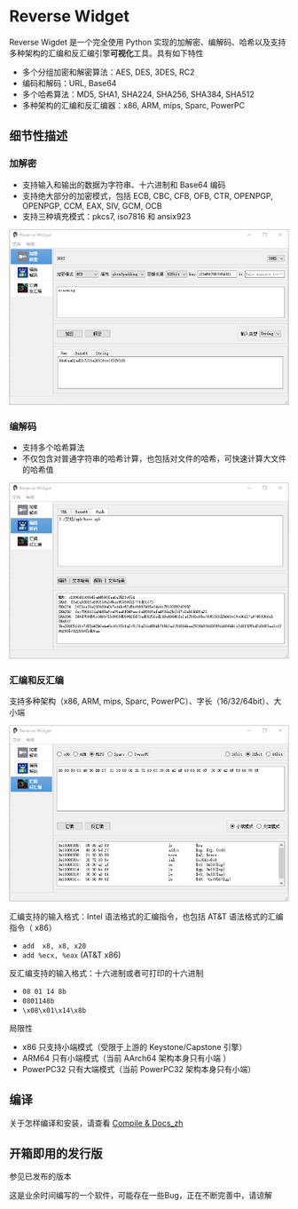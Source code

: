 # Reverse Widget
Reverse Wigdet 是一个完全使用 Python 实现的加解密、编解码、哈希以及支持多种架构的汇编和反汇编引擎**可视化**工具。具有如下特性
- 多个分组加密和解密算法：AES, DES, 3DES, RC2
- 编码和解码：URL, Base64
- 多个哈希算法：MD5, SHA1, SHA224, SHA256, SHA384, SHA512
- 多种架构的汇编和反汇编器：x86, ARM, mips, Sparc, PowerPC

## 细节性描述

### 加解密

- 支持输入和输出的数据为字符串、十六进制和 Base64 编码
- 支持绝大部分的加密模式，包括 ECB, CBC, CFB, OFB, CTR, OPENPGP, OPENPGP, CCM, EAX, SIV, GCM, OCB
- 支持三种填充模式：pkcs7, iso7816 和 ansix923

![encrypt_zh](images/encrypt_zh.png)



### 编解码

- 支持多个哈希算法
- 不仅包含对普通字符串的哈希计算，也包括对文件的哈希，可快速计算大文件的哈希值

![hash_zh](images/hash_zh.png)



### 汇编和反汇编

支持多种架构（x86, ARM, mips, Sparc, PowerPC）、字长（16/32/64bit）、大小端

![disasm_zh](images/disasm_zh.png)

汇编支持的输入格式：Intel 语法格式的汇编指令，也包括 AT&T 语法格式的汇编指令（ x86）
- `add  x8, x8, x20`
- `add %ecx, %eax` (AT&T x86)

反汇编支持的输入格式：十六进制或者可打印的十六进制

- `08 01 14 8b`   
- `0801148b`
- `\x08\x01\x14\x8b`

局限性

- x86 只支持小端模式（受限于上游的 Keystone/Capstone 引擎）
- ARM64 只有小端模式（当前 AArch64 架构本身只有小端 ）
- PowerPC32 只有大端模式（当前 PowerPC32 架构本身只有小端）

## 编译

关于怎样编译和安装，请查看 [Compile & Docs_zh](https://github.com/liyansong2018/ReverseWidget/wiki/Compile-&-Docs_zh)

## 开箱即用的发行版

参见已发布的版本



这是业余时间编写的一个软件，可能存在一些Bug，正在不断完善中，请谅解